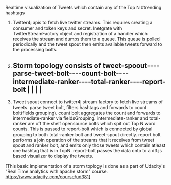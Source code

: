 Realtime visualization of Tweets which contain any of the Top N #trending hashtags

1. Twitter4j apis to fetch live twitter streams. This requires creating a consumer and token keys and secret. Inetgrate
with TwitterStreamFactory object and registration of a handler which receives the stream and dumps them to a queue. This
queue is polled periodically and the tweet spout then emits available tweets forward to the processing bolts.

2. Storm topology consists of 
   tweet-spoout----parse-tweet-bolt----count-bolt----intermediate-ranker----total-ranker----report-bolt
    |                                                                                        |
    |                                                                                        |
    ------------------------------------------------------------------------------------------

3. Tweet spout connect to twitter4j stream factory to fetch live streams of tweets. parse tweet bolt, filters hashtags
and forwards to count bolt(fields grouping). count bolt aggregates the count and forwards to intermediate-ranker via fieldsGrouping. intermediate-ranker and total-ranker are off the shelf opensource bolts which spit out Top N word counts. This is passed to report-bolt which is connected by global grouping to both total-ranker bolt and tweet-spout directly. report bolt performs a join operation of the streams that it receives from tweet spout and ranker bolt, and emits only those tweets which contain atleast one hashtag that is in TopN. report-bolt passes the data onto to a d3.js based visualizer to display the tweets.

[This basic implementation of a storm toplogy is done as a part of Udacity's "Real Time analytics with apache storm"
course. https://www.udacity.com/course/ud381]





